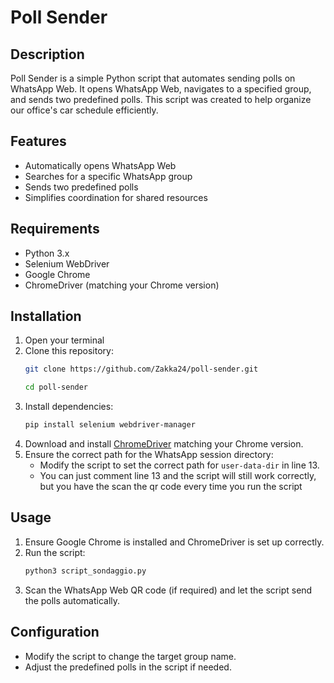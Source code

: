 # Poll Sender

## Description
Poll Sender is a simple Python script that automates sending polls on WhatsApp Web. It opens WhatsApp Web, navigates to a specified group, and sends two predefined polls. This script was created to help organize our office's car schedule efficiently.

## Features
- Automatically opens WhatsApp Web
- Searches for a specific WhatsApp group
- Sends two predefined polls
- Simplifies coordination for shared resources

## Requirements
- Python 3.x
- Selenium WebDriver
- Google Chrome
- ChromeDriver (matching your Chrome version)

## Installation
1. Open your terminal
2. Clone this repository:
   ```sh
   git clone https://github.com/Zakka24/poll-sender.git
   ```
   ```sh
   cd poll-sender
   ```
3. Install dependencies:
   ```sh
   pip install selenium webdriver-manager
   ```
4. Download and install [ChromeDriver](https://chromedriver.chromium.org/downloads) matching your Chrome version.
5. Ensure the correct path for the WhatsApp session directory:
   - Modify the script to set the correct path for `user-data-dir` in line 13.
   - You can just comment line 13 and the script will still work correctly, but you have the scan the qr code every time you run the script

## Usage
1. Ensure Google Chrome is installed and ChromeDriver is set up correctly.
2. Run the script:
   ```sh
   python3 script_sondaggio.py
   ```
3. Scan the WhatsApp Web QR code (if required) and let the script send the polls automatically.

## Configuration
- Modify the script to change the target group name.
- Adjust the predefined polls in the script if needed.



